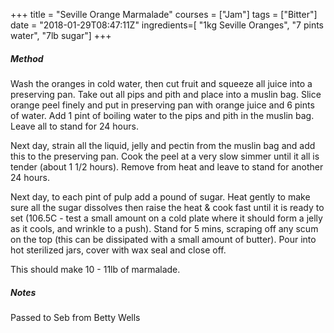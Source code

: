 +++
title = "Seville Orange Marmalade"
courses = ["Jam"]
tags = ["Bitter"]
date = "2018-01-29T08:47:11Z"
ingredients=[
	"1kg Seville Oranges", 
	"7 pints water",
	"7lb sugar"]
+++

##### Method
Wash the oranges in cold water, then cut fruit and squeeze all juice into a preserving pan. Take out all pips and pith and place into a muslin bag. Slice orange peel finely and put in preserving pan with orange juice and 6 pints of water. Add 1 pint of boiling water to the pips and pith in the muslin bag. Leave all to stand for 24 hours.

Next day, strain all the liquid, jelly and pectin from the muslin bag and add this to the preserving pan. Cook the peel at a very slow simmer until it all is tender (about 1 1/2 hours). Remove from heat and leave to stand for another 24 hours.

Next day, to each pint of pulp add a pound of sugar. Heat gently to make sure all the sugar dissolves then raise the heat & cook fast until it is ready to set (106.5C - test a small amount on a cold plate where it should form a jelly as it cools, and wrinkle to a push). Stand for 5 mins, scraping off any scum on the top (this can be dissipated with a small amount of butter). Pour into hot sterilized jars, cover with wax seal and close off.

This should make 10 - 11lb of marmalade.

##### Notes

Passed to Seb from Betty Wells
